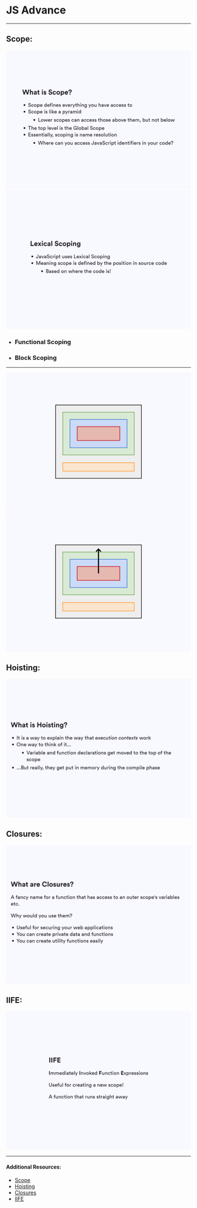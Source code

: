 # JS Advance
---
## Scope:
![](images/1.png)
![](images/2.png)
- ### Functional Scoping
- ### Block Scoping

---
![](images/3.png)
![](images/4.png)



## Hoisting:
![](images/5.png)

## Closures:
![](images/6.png)

## IIFE:
![](images/7.png)


---
#### Additional Resources:
- [Scope](https://developer.mozilla.org/en-US/docs/Glossary/Scope)
- [Hoisting](https://developer.mozilla.org/en-US/docs/Glossary/Hoisting)
- [Closures](https://developer.mozilla.org/en-US/docs/Web/JavaScript/Closures)
- [IIFE](https://developer.mozilla.org/en-US/docs/Glossary/IIFE)
